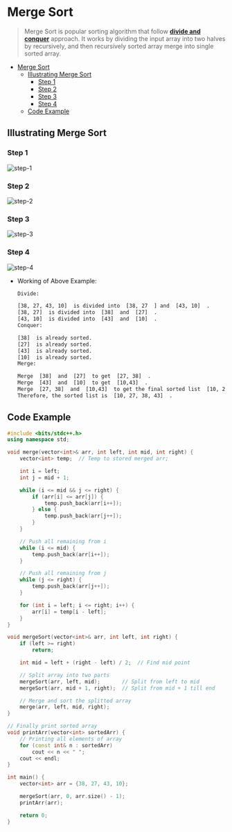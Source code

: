 # Merge Sort

> Merge Sort is popular sorting algorithm that follow [**divide and conquer**](../../../../common/05_divide_and_conquer/intro.md) approach. It works by dividing the input array into two halves by recursively, and then recursively sorted array merge into single sorted array.

- [Merge Sort](#merge-sort)
  - [Illustrating Merge Sort](#illustrating-merge-sort)
    - [Step 1](#step-1)
    - [Step 2](#step-2)
    - [Step 3](#step-3)
    - [Step 4](#step-4)
  - [Code Example](#code-example)

## Illustrating Merge Sort

### Step 1

![step-1](https://media.geeksforgeeks.org/wp-content/uploads/20240627163910/Merge-Sort-1.webp)

### Step 2

![step-2](https://media.geeksforgeeks.org/wp-content/uploads/20240627163910/Merge-Sort-2.webp)

### Step 3

![step-3](https://media.geeksforgeeks.org/wp-content/uploads/20240627163911/Merge-Sort-3.webp)

### Step 4

![step-4](https://media.geeksforgeeks.org/wp-content/uploads/20240627163912/Merge-Sort-4.webp)

- Working of Above Example:

    ```txt
    Divide: 
    
    [38, 27, 43, 10]  is divided into  [38, 27  ] and  [43, 10]  . 
    [38, 27]  is divided into  [38]  and  [27]  . 
    [43, 10]  is divided into  [43]  and  [10]  . 
    Conquer: 
    
    [38]  is already sorted. 
    [27]  is already sorted. 
    [43]  is already sorted. 
    [10]  is already sorted. 
    Merge: 
    
    Merge  [38]  and  [27]  to get  [27, 38]  . 
    Merge  [43]  and  [10]  to get  [10,43]  . 
    Merge  [27, 38]  and  [10,43]  to get the final sorted list  [10, 27, 38, 43] 
    Therefore, the sorted list is  [10, 27, 38, 43]  . 
    ```

## Code Example

```cpp
#include <bits/stdc++.h>
using namespace std;

void merge(vector<int>& arr, int left, int mid, int right) {
    vector<int> temp;  // Temp to stored merged arr;

    int i = left;
    int j = mid + 1;

    while (i <= mid && j <= right) {
        if (arr[i] <= arr[j]) {
            temp.push_back(arr[i++]);
        } else {
            temp.push_back(arr[j++]);
        }
    }

    // Push all remaining from i
    while (i <= mid) {
        temp.push_back(arr[i++]);
    }

    // Push all remaining from j
    while (j <= right) {
        temp.push_back(arr[j++]);
    }

    for (int i = left; i <= right; i++) {
        arr[i] = temp[i - left];
    }
}

void mergeSort(vector<int>& arr, int left, int right) {
    if (left >= right)
        return;

    int mid = left + (right - left) / 2;  // Find mid point

    // Split array into two parts
    mergeSort(arr, left, mid);       // Split from left to mid
    mergeSort(arr, mid + 1, right);  // Split from mid + 1 till end

    // Merge and sort the splitted array
    merge(arr, left, mid, right);
}

// Finally print sorted array
void printArr(vector<int> sortedArr) {
    // Printing all elements of array
    for (const int& n : sortedArr)
        cout << n << " ";
    cout << endl;
}

int main() {
    vector<int> arr = {38, 27, 43, 10};

    mergeSort(arr, 0, arr.size() - 1);
    printArr(arr);

    return 0;
}
```
